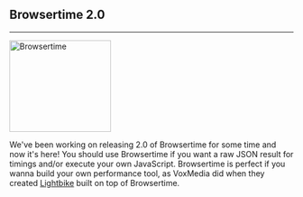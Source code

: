 ## Browsertime 2.0
* * *
[<img src="{{site.baseurl}}/img/browsertime-ff-chrome.png" class="pull-left img-big" alt="Browsertime" width="180" height="162">]({{site.baseurl}}/documentation/browsertime)

We've been working on releasing 2.0 of Browsertime for some time and now it's here! You should use Browsertime if you want a raw JSON result for timings and/or execute your own JavaScript. Browsertime is perfect if you wanna build your own performance tool, as VoxMedia did when they created [Lightbike](https://github.com/voxmedia/lightbike) built on top of Browsertime.
